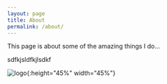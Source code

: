 ```yaml
---
layout: page
title: About
permalink: /about/
---
```

This page is about some of the amazing things I do...

sdfkjsldfkjlsdkf

![logo](logo.jpg){:height="45%" width="45%"}